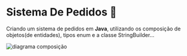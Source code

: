 # Sistema De Pedidos :bookmark_tabs:

Criando um sistema de pedidos em **Java**, utilizando os composição de objetos(de entidades), tipos enum e a classe StringBuilder...

![diagrama composição](https://github.com/Lucimararocha872/Sistema_De_Pedidos/assets/96544129/e68914af-da1a-471f-bad2-f562b3f0eb07)
